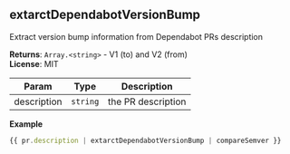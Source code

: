 <a name="module_extarctDependabotVersionBump"></a>

## extarctDependabotVersionBump
Extract version bump information from Dependabot PRs description

**Returns**: <code>Array.&lt;string&gt;</code> - V1 (to) and V2 (from)  
**License**: MIT  

| Param | Type | Description |
| --- | --- | --- |
| description | <code>string</code> | the PR description |

**Example**  
```js
{{ pr.description | extarctDependabotVersionBump | compareSemver }}
```
